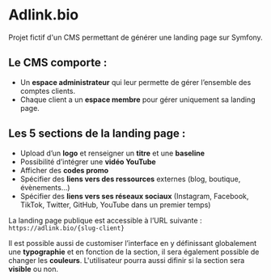 # Adlink.bio
Projet fictif d'un CMS permettant de générer une landing page sur Symfony.

## Le CMS comporte :
- Un **espace administrateur** qui leur permette de gérer l’ensemble des comptes clients.
- Chaque client a un **espace membre** pour gérer uniquement sa landing page.

## Les 5 sections de la landing page :
- Upload d’un **logo** et renseigner un **titre** et une **baseline**
- Possibilité d’intégrer une **vidéo YouTube**
- Afficher des **codes promo**
- Spécifier des **liens vers des ressources** externes (blog, boutique, évènements…)
- Spécifier des **liens vers ses réseaux sociaux** (Instagram, Facebook, TikTok, Twitter, GitHub, YouTube dans un premier temps)

La landing page publique est accessible à l’URL suivante : `https://adlink.bio/{slug-client}`

Il est possible aussi de customiser l’interface en y définissant globalement une **typographie** et en fonction de la section, il sera également possible de changer les **couleurs**.
L'utilisateur pourra aussi difinir si la section sera **visible** ou non.
